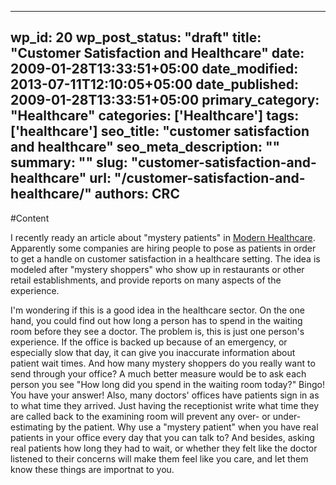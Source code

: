 
---
wp_id: 20
wp_post_status: "draft" 
title: "Customer Satisfaction and Healthcare"
date: 2009-01-28T13:33:51+05:00
date_modified: 2013-07-11T12:10:05+05:00
date_published: 2009-01-28T13:33:51+05:00
primary_category: "Healthcare"
categories: ['Healthcare'] 
tags: ['healthcare']
seo_title: "customer satisfaction and healthcare"
seo_meta_description: ""
summary: "" 
slug: "customer-satisfaction-and-healthcare"
url: "/customer-satisfaction-and-healthcare/"
authors: CRC
---

#Content

I recently ready an article about "mystery patients" in [Modern Healthcare](http://http://modernhealthcare.com/apps/pbcs.dll/article?AID=/20080804/SUB/999042370&nocache=1). Apparently some companies are hiring people to pose as patients in order to get a handle on customer satisfaction in a healthcare setting. The idea is modeled after "mystery shoppers" who show up in restaurants or other retail establishments, and provide reports on many aspects of the experience.

I'm wondering if this is a good idea in the healthcare sector. On the one hand, you could find out how long a person has to spend in the waiting room before they see a doctor. The problem is, this is just one person's experience. If the office is backed up  because of an emergency, or especially slow that day, it can give you inaccurate information about patient wait times. And how many mystery shoppers do you really want to send through your office? A much better measure would be to ask each person you see "How long did you spend in the waiting room today?" Bingo! You have your answer! Also, many doctors' offices have patients sign in as to what time they arrived. Just having the receptionist write what time they are called back to the examining room will prevent any over- or under-estimating by the patient. Why use a "mystery patient" when you have real patients in your office every day that you can talk to? And besides, asking real patients how long they had to wait, or whether they felt like the doctor listened to their concerns will make them feel like you care, and let them know these things are importnat to you.

